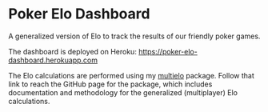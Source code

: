 # Poker Elo Dashboard

A generalized version of Elo to track the results of our friendly poker games.

The dashboard is deployed on Heroku: https://poker-elo-dashboard.herokuapp.com

The Elo calculations are performed using my [multielo](https://github.com/djcunningham0/multielo)
package. Follow that link to reach the GitHub page for the package, which includes
documentation and methodology for the generalized (multiplayer) Elo calculations.
